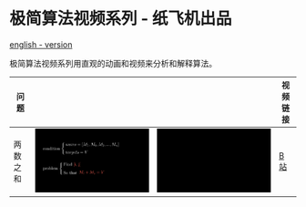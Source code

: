 # 极简算法视频系列 - 纸飞机出品

[english - version](./README.md)


极简算法视频系列用直观的动画和视频来分析和解释算法。

| 问题     |                                   |                              | 视频链接                                          |
| -------- | --------------------------------- | ---------------------------- | ------------------------------------------------- |
| 两数之和 | ![two sum](./gif/twoSum_intr.png) | ![two sum](./gif/twoSum.gif) | [B 站](https://www.bilibili.com/video/av78797686) |
